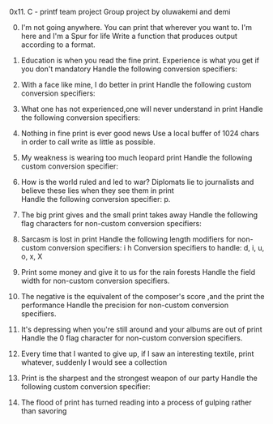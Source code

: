0x11. C - printf team project
Group project by oluwakemi and demi

0. I'm not going anywhere. You can print that wherever you want to. I'm here and I'm a Spur for life
Write a function that produces output according to a format.

1. Education is when you read the fine print. Experience is what you get if you don't 
mandatory
Handle the following conversion specifiers:

2. With a face like mine, I do better in print
Handle the following custom conversion specifiers:

3. What one has not experienced,one will never understand in print
Handle the following conversion specifiers:

4. Nothing in fine print is ever good news
Use a local buffer of 1024 chars in order
to call write as little as possible.

5. My weakness is wearing too much leopard print
Handle the following custom conversion specifier:

6. How is the world ruled and led to war? Diplomats
lie to journalists and believe 
these lies when they see them in print                                               
Handle the following conversion specifier: p.                                       

7. The big print gives and the small print takes away
Handle the following flag characters for non-custom conversion specifiers:

8. Sarcasm is lost in print
Handle the following length
modifiers for non-custom conversion specifiers:
i
h
Conversion specifiers to handle: d, i, u, o, x, X 

9. Print some money and give it to us for the rain forests
Handle the field width for non-custom conversion specifiers.

10. The negative is the equivalent of the composer's score
,and the print the performance
Handle the precision for non-custom conversion specifiers.

11. It's depressing when you're still
around and your albums are out of print
Handle the 0 flag character for non-custom conversion specifiers.

12. Every time that I wanted to give up, if I saw an
interesting textile, print whatever, suddenly I would see a collection

13. Print is the sharpest and the strongest weapon of our party
Handle the following custom conversion specifier:

14. The flood of print has turned reading into a
process of gulping rather than savoring





